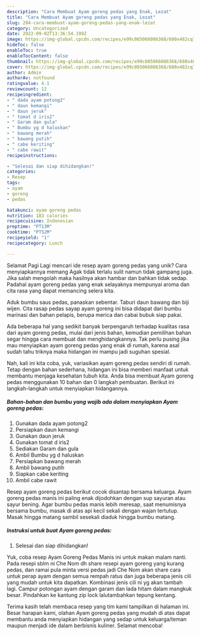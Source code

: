 ```yaml
---
description: "Cara Membuat Ayam goreng pedas yang Enak, Lezat"
title: "Cara Membuat Ayam goreng pedas yang Enak, Lezat"
slug: 284-cara-membuat-ayam-goreng-pedas-yang-enak-lezat
category: Uncategorized
date: 2022-09-02T13:36:54.199Z
image: https://img-global.cpcdn.com/recipes/e99c085066086368/680x482cq70/ayam-goreng-pedas-foto-resep-utama.jpg
hideToc: false
enableToc: true
enableTocContent: false
thumbnail: https://img-global.cpcdn.com/recipes/e99c085066086368/680x482cq70/ayam-goreng-pedas-foto-resep-utama.jpg
cover: https://img-global.cpcdn.com/recipes/e99c085066086368/680x482cq70/ayam-goreng-pedas-foto-resep-utama.jpg
author: Admin
authorAv: notfound
ratingvalue: 4.1
reviewcount: 12
recipeingredient:
- " dada ayam potong2"
- " daun kemangi"
- " daun jeruk"
- " tomat d iris2"
- " Garam dan gula"
- " Bumbu yg d haluskan"
- " bawang merah"
- " bawang putih"
- " cabe keriting"
- " cabe rawit"
recipeinstructions:

- "Selesai dan siap dihidangkan!"
categories:
- Resep
tags:
- ayam
- goreng
- pedas

katakunci: ayam goreng pedas 
nutrition: 183 calories
recipecuisine: Indonesian
preptime: "PT13M"
cooktime: "PT52M"
recipeyield: "1"
recipecategory: Lunch

---
```



Selamat Pagi Lagi mencari ide resep ayam goreng pedas yang unik? Cara menyiapkannya memang Agak tidak terlalu sulit namun tidak gampang juga. Jika salah mengolah maka hasilnya akan hambar dan bahkan tidak sedap. Padahal ayam goreng pedas yang enak selayaknya mempunyai aroma dan cita rasa yang dapat memancing selera kita.


Aduk bumbu saus pedas, panaskan sebentar. Taburi daun bawang dan biji wijen. Cita rasap pedas sayap ayam goreng ini bisa didapat dari bumbu marinasi dan bahan pelapis, berupa merica dan cabai bubuk siap pakai.

Ada beberapa hal yang sedikit banyak berpengaruh terhadap kualitas rasa dari ayam goreng pedas, mulai dari jenis bahan, kemudian pemilihan bahan segar hingga cara membuat dan menghidangkannya. Tak perlu pusing jika mau menyiapkan ayam goreng pedas yang enak di rumah, karena asal sudah tahu triknya maka hidangan ini mampu jadi suguhan spesial.


Nah, kali ini kita coba, yuk, variasikan ayam goreng pedas sendiri di rumah. Tetap dengan bahan sederhana, hidangan ini bisa memberi manfaat untuk membantu menjaga kesehatan tubuh kita. Anda bisa membuat Ayam goreng pedas menggunakan 10 bahan dan 0 langkah pembuatan. Berikut ini langkah-langkah untuk menyiapkan hidangannya.

<!--inarticleads1-->

##### Bahan-bahan dan bumbu yang wajib ada dalam menyiapkan Ayam goreng pedas:

1. Gunakan  dada ayam potong2
1. Persiapkan  daun kemangi
1. Gunakan  daun jeruk
1. Gunakan  tomat d iris2
1. Sediakan  Garam dan gula
1. Ambil  Bumbu yg d haluskan
1. Persiapkan  bawang merah
1. Ambil  bawang putih
1. Siapkan  cabe keriting
1. Ambil  cabe rawit


Resep ayam goreng pedas berikut cocok disantap bersama keluarga. Ayam goreng pedas manis ini paling enak dijodohkan dengan sup sayuran atau sayur bening. Agar bumbu pedas manis lebih meresap, saat menumisnya bersama bumbu, masak di atas api kecil sekali dengan wajan tertutup. Masak hingga matang sambil sesekali diaduk hingga bumbu matang. 

<!--inarticleads2-->

##### Instruksi untuk buat Ayam goreng pedas:


1. Selesai dan siap dihidangkan!

Yuk, coba resep Ayam Goreng Pedas Manis ini untuk makan malam nanti. Pada resepi sblm ni Che Nom dh share resepi ayam goreng yang kurang pedas, dan ramai pula minta versi pedas jadi Che Nom akan share cara untuk perap ayam dengan semua rempah ratus dan juga beberapa jenis cili yang mudah untuk kita dapatkan. Kombinasi jenis cili ni yg akan tambah lagi. Campur potongan ayam dengan garam dan lada hitam dalam mangkuk besar. Pindahkan ke kantung zip lock lalutambahkan tepung kentang. 

Terima kasih telah membaca resep yang tim kami tampilkan di halaman ini. Besar harapan kami, olahan Ayam goreng pedas yang mudah di atas dapat membantu anda menyiapkan hidangan yang sedap untuk keluarga/teman maupun menjadi ide dalam berbisnis kuliner. Selamat mencoba!
